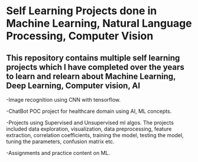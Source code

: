 # Self Learning Projects done in Machine Learning, Natural Language Processing, Computer Vision
## This repository contains multiple self learning projects which I have completed over the years to learn and relearn about Machine Learning, Deep Learning, Computer vision, AI

-Image recognition using CNN with tensorflow.

-ChatBot POC project for healthcare domain using AI, ML concepts.

-Projects using Supervised and Unsupervised ml algos. 
The projects included data exploration, visualization, data preprocessing, feature extraction, correlation coefficients, training the model, testing the model, tuning the parameters, confusion matrix etc.

-Assignments and practice content on ML.


